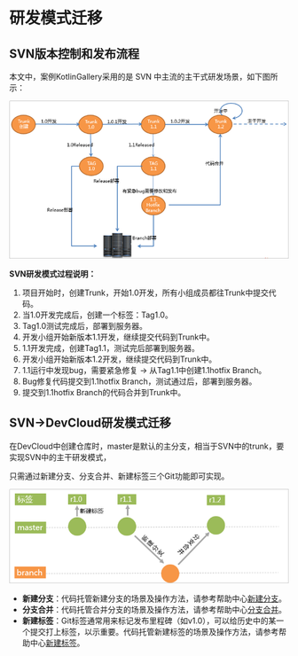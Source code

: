 # **研发模式迁移**<a name="ZH-CN_TOPIC_0235814002"></a>

## **SVN版本控制和发布流程**<a name="section77253314111"></a>

本文中，案例KotlinGallery采用的是 SVN 中主流的主干式研发场景，如下图所示：

![](figures/SVN迁移-33.png)

**SVN研发模式过程说明：**

1.  项目开始时，创建Trunk，开始1.0开发，所有小组成员都往Trunk中提交代码。
2.  当1.0开发完成后，创建一个标签：Tag1.0。
3.  Tag1.0测试完成后，部署到服务器。
4.  开发小组开始新版本1.1开发，继续提交代码到Trunk中。
5.  1.1开发完成，创建Tag1.1，测试完后部署到服务器。
6.  开发小组开始新版本1.2开发，继续提交代码到Trunk中。
7.  1.1运行中发现bug，需要紧急修复 -\> 从Tag1.1中创建1.1hotfix Branch。
8.  Bug修复代码提交到1.1hotfix Branch，测试通过后，部署到服务器。
9.  提交到1.1hotfix Branch的代码合并到Trunk中。

## **SVN-\>DevCloud研发模式迁移**<a name="section20246441425"></a>

在DevCloud中创建仓库时，master是默认的主分支，相当于SVN中的trunk，要实现SVN中的主干研发模式，

只需通过新建分支、分支合并、新建标签三个Git功能即可实现。

![](figures/SVN迁移-34.png)

-   **新建分支**：代码托管新建分支的场景及操作方法，请参考帮助中心[新建分支](https://support.huaweicloud.com/usermanual-codehub/devcloud_hlp_0832.html)。
-   **分支合并**：代码托管合并分支的场景及操作方法，请参考帮助中心[分支合并](https://support.huaweicloud.com/usermanual-codehub/devcloud_hlp_0835.html)。
-   **新建标签**：Git标签通常用来标记发布里程碑（如v1.0），可以给历史中的某一个提交打上标签，以示重要。代码托管新建标签的场景及操作方法，请参考帮助中心[新建标签](https://support.huaweicloud.com/usermanual-codehub/devcloud_hlp_0833.html)。

